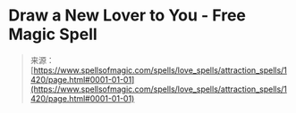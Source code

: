 <!--yml
category: 未分类
date: 2024-06-12 18:34:24
-->

# Draw a New Lover to You - Free Magic Spell

> 来源：[https://www.spellsofmagic.com/spells/love_spells/attraction_spells/1420/page.html#0001-01-01](https://www.spellsofmagic.com/spells/love_spells/attraction_spells/1420/page.html#0001-01-01)